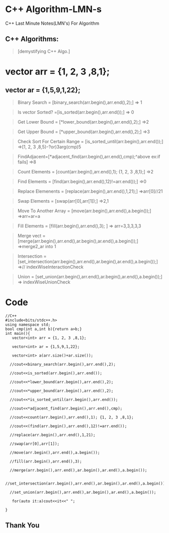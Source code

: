 # C++ Algorithm-LMN-s
C++ Last Minute Notes(LMN's) For Algorithm


## C++ Algorithms:
>[demystifying C++ Algo.]


# vector<int> arr = {1, 2, 3 ,8,1};
##  vector<int> ar = {1,5,9,1,22};

>Binary Search = [binary_search(arr.begin(),arr.end(),2);]                      => 1

>Is vector Sorted? =[is_sorted(arr.begin(),arr.end());]                         => 0
  
>Get Lower Bound = [*lower_bound(arr.begin(),arr.end(),2);]                     =>2
  
>Get Upper Bound = [*upper_bound(arr.begin(),arr.end(),2);]                     =>3
  
 >Check Sort For Certain Range = [is_sorted_until(arr.begin(),arr.end());]      =>[1, 2, 3 ,8,5}-?or)3arg(cmp)5
  
 >FindAdjacent=[*adjacent_find(arr.begin(),arr.end(),cmp);^above ex:if fails]   =>8
  
 >Count Elements = [count(arr.begin(),arr.end(),1); {1, 2, 3 ,8,1};]            =>2
 
 >Find Elements = [find(arr.begin(),arr.end(),12)!=arr.end());]                 =>0
  
 >Replace Elemenents = [replace(arr.begin(),arr.end(),1,21);]                  =>arr[0]//21

 >Swap Elements = [swap(arr[0],arr[1]);]                                       =>2,1
  
 >Move To Another Array = [move(arr.begin(),arr.end(),a.begin());]            =>arr+ar=a
  
 >Fill Elements = [fill(arr.begin(),arr.end(),3);	]                           => arr=3,3,3,3,3	
  
 >Merge vect = [merge(arr.begin(),arr.end(),ar.begin(),ar.end(),a.begin());]  =>merge2_ar into 1
  
 >Intersection =[set_intersection(arr.begin(),arr.end(),ar.begin(),ar.end(),a.begin());]  =>//    indexWiseInteractionCheck
	 
>Union = [set_union(arr.begin(),arr.end(),ar.begin(),ar.end(),a.begin());]    => indexWiseUnionCheck
  
  
 # Code
  
  ```
//C++
#include<bits/stdc++.h>
using namespace std;
bool cmp(int a,int b){return a>b;}
int main(){
	 vector<int> arr = {1, 2, 3 ,8,1};
	
	 vector<int> ar = {1,5,9,1,22};
	
	 vector<int> a(arr.size()+ar.size());
	 
	//cout<<binary_search(arr.begin(),arr.end(),2);							
	
	//cout<<is_sorted(arr.begin(),arr.end());  							   	 
	
	//cout<<*lower_bound(arr.begin(),arr.end(),2); 							 
	
	//cout<<*upper_bound(arr.begin(),arr.end(),2); 							 
	
	//cout<<*is_sorted_until(arr.begin(),arr.end());
	
	//cout<<*adjacent_find(arr.begin(),arr.end(),cmp);	 
	
	//cout<<count(arr.begin(),arr.end(),1); {1, 2, 3 ,8,1};					 
	
	//cout<<(find(arr.begin(),arr.end(),12)!=arr.end());	 
	
	//replace(arr.begin(),arr.end(),1,21); 
	
	//swap(arr[0],arr[1]);  							     	 
	
	//move(arr.begin(),arr.end(),a.begin()); 
	
	//fill(arr.begin(),arr.end(),3);								
	
	//merge(arr.begin(),arr.end(),ar.begin(),ar.end(),a.begin());				
	
	//set_intersection(arr.begin(),arr.end(),ar.begin(),ar.end(),a.begin());   
	
	//set_union(arr.begin(),arr.end(),ar.begin(),ar.end(),a.begin());          
	 
	 for(auto it:a)cout<<it<<" "; 
	 
}
```
  
 ## Thank You
  
